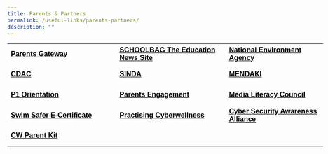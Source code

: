 ```yaml
---
title: Parents & Partners
permalink: /useful-links/parents-partners/
description: ""
---
```

<table style="border-collapse: collapse; width: 541pt;" border="0" width="720" cellspacing="0" cellpadding="0"><colgroup><col style="mso-width-source: userset; mso-width-alt: 9142; width: 188pt;" width="250" /> <col style="mso-width-source: userset; mso-width-alt: 9106; width: 187pt;" width="249" /> <col style="mso-width-source: userset; mso-width-alt: 8082; width: 166pt;" width="221" /></colgroup>
<tbody>
<tr style="mso-height-source: userset; height: 35.1pt; mso-yfti-firstrow: yes; mso-yfti-irow: 0;">
<td class="xl65" style="height: 35.1pt; width: 188pt;" width="250" height="46"><strong><span style="color: #000000;"><a style="color: #000000;" href="../../../parents-gateway/" target="_blank"><span style="font-size: 12pt; text-decoration: none; font-family: Arial, sans-serif;">Parents Gateway</span></a></span></strong></td>
<td class="xl65" style="border-left: none; width: 187pt;" width="249"><strong><span style="color: #000000;"><a style="color: #000000;" href="https://www.schoolbag.edu.sg/" target="_blank"><span style="font-size: 12pt; text-decoration: none; font-family: Arial, sans-serif;">SCHOOLBAG The Education News Site</span></a></span></strong></td>
<td class="xl65" style="border-left: none; width: 166pt;" width="221"><strong><span style="color: #000000;"><a style="color: #000000;" href="https://www.nea.gov.sg/" target="_blank"><span style="font-size: 12pt; text-decoration: none; font-family: Arial, sans-serif;">National Environment Agency</span></a></span></strong></td>
</tr>
<tr style="mso-height-source: userset; height: 35.1pt; mso-yfti-irow: 1;">
<td class="xl65" style="height: 35.1pt; border-top: none; width: 188pt;" width="250" height="46"><strong><span style="color: #000000;"><a style="color: #000000;" href="https://www.cdac.org.sg/" target="_blank"><span style="font-size: 12pt; text-decoration: none; font-family: Arial, sans-serif;">CDAC</span></a></span></strong></td>
<td class="xl65" style="border-top: none; border-left: none; width: 187pt;" width="249"><strong><span style="color: #000000;"><a style="color: #000000;" href="https://www.sinda.org.sg/" target="_blank"><span style="font-size: 12pt; text-decoration: none; font-family: Arial, sans-serif;">SINDA</span></a></span></strong></td>
<td class="xl65" style="border-top: none; border-left: none; width: 166pt;" width="221"><strong><span style="color: #000000;"><a style="color: #000000;" href="https://www.mendaki.org.sg/" target="_blank"><span style="font-size: 12pt; text-decoration: none; font-family: Arial, sans-serif;">MENDAKI</span></a></span></strong></td>
</tr>
<tr style="mso-height-source: userset; height: 35.1pt; mso-yfti-irow: 2;">
<td class="xl65" style="height: 35.1pt; border-top: none; width: 188pt;" width="250" height="46"><strong><span style="color: #000000;"><a style="color: #000000;" href="https://sites.google.com/moe.edu.sg/sqps-p1-e-orientation/home" target="_blank"><span style="font-size: 12pt; text-decoration: none; font-family: Arial, sans-serif;">P1 Orientation</span></a></span></strong></td>
<td class="xl65" style="border-top: none; border-left: none; width: 187pt;" width="249"><strong><span style="color: #000000;"><a style="color: #000000;" href="https://sites.google.com/moe.edu.sg/shuqun-primary-presentations/home" target="_blank"><span style="font-size: 12pt; text-decoration: none; font-family: Arial, sans-serif;">Parents Engagement</span></a></span></strong></td>
<td class="xl65" style="border-top: none; border-left: none; width: 166pt;" width="221"><strong><span style="color: #000000;"><a style="color: #000000;" href="https://www.betterinternet.sg/" target="_blank"><span style="font-size: 12pt; text-decoration: none; font-family: Arial, sans-serif;">Media Literacy Council</span></a></span></strong></td>
</tr>
<tr style="mso-height-source: userset; height: 35.1pt; mso-yfti-irow: 3;">
<td class="xl65" style="height: 35.1pt; border-top: none; width: 188pt;" width="250" height="46"><strong><span style="color: #000000;"><a style="color: #000000;" href="../../../wp-content/uploads/2019/11/Swim-Safer-E-Certificate-User-Guide-For-Parents.pdf" target="_blank"><span style="font-size: 12pt; text-decoration: none; font-family: Arial, sans-serif;">Swim Safer E-Certificate</span></a></span></strong></td>
<td class="xl65" style="border-top: none; border-left: none; width: 187pt;" width="249"><strong><span style="color: #000000;"><a style="color: #000000;" href="https://www.moe.gov.sg/education-in-sg/our-programmes/cyber-wellness" target="_blank"><span style="font-size: 12pt; text-decoration: none; font-family: Arial, sans-serif;">Practising Cyberwellness</span></a></span></strong></td>
<td class="xl65" style="border-top: none; border-left: none; width: 166pt;" width="221"><strong><span style="color: #000000;"><a style="color: #000000;" href="https://www.csa.gov.sg/gosafeonline/go-safe-for-me/for-parents" target="_blank"><span style="font-size: 12pt; text-decoration: none; font-family: Arial, sans-serif;">Cyber Security Awareness Alliance</span></a></span></strong></td>
</tr>
<tr style="mso-height-source: userset; height: 35.1pt; mso-yfti-irow: 4; mso-yfti-lastrow: yes;">
<td class="xl65" style="height: 35.1pt; border-top: none; width: 188pt;" width="250" height="46"><strong><span style="color: #000000;"><a style="color: #000000;" href="https://www.moe.gov.sg/-/media/files/parent-kit/parent-kit---raising-a-digitally-smart-child.pdf" target="_blank"><span style="font-size: 12pt; text-decoration: none; font-family: Arial, sans-serif;">CW Parent Kit</span></a></span></strong></td>
<td class="xl65" style="border-top: none; border-left: none; width: 187pt;" width="249">&nbsp;</td>
<td class="xl65" style="border-top: none; border-left: none; width: 166pt;" width="221">&nbsp;</td>
</tr>
</tbody>
</table>